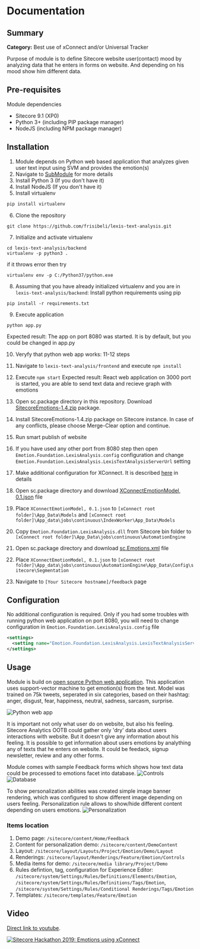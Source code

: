 # Documentation

## Summary

**Category:** Best use of xConnect and/or Universal Tracker

Purpose of module is to define Sitecore website user(contact) mood by analyzing data that he enters in forms on website. And depending on his mood show him different data. 

## Pre-requisites

Module dependencies

- Sitecore 9.1 (XP0)
- Python 3+ (including PIP package manager)
- NodeJS (including NPM package manager)

## Installation

1. Module depends on Python web based application that analyzes given user text input using SVM and provides the emotion(s) 
2. Navigate to [SubModule](https://github.com/frisibeli/lexis-text-analysis/tree/b20b13c39d53e26a8518e41689aa4df81158ddd7) for more details
3. Install Python 3 (If you don't have it)
4. Install NodeJS (If you don't have it)
5. Install virtualenv
```cmd
pip install virtualenv
```
6. Clone the repository
```
git clone https://github.com/frisibeli/lexis-text-analysis.git
```
7. Initialize and activate virtualenv
```
cd lexis-text-analysis/backend
virtualenv -p python3 .
```
if it throws error then try 
```
virtualenv env -p C:/Python37/python.exe
```
8. Assuming that you have already initialized virtualenv and you are in `lexis-text-analysis/backend`:
Install python requirements using pip
```
pip install -r requirements.txt
```
9. Execute application
```
python app.py
```
Expected result: The app on port 8080 was started. It is by default, but you could be changed in app.py

10. Veryfy that python web app works: 11-12 steps
11. Navigate to `lexis-text-analysis/frontend` and execute `npm install`
12. Execute `npm start`
Expected result: React web application on 3000 port is started, you are able to send text data and recieve graph with emotions

13. Open sc.package directory in this repository. Download [SitecoreEmotions-1.4.zip](../sc.package/SitecoreEmotions-1.4.zip) package.
14. Install SitecoreEmotions-1.4.zip package on Sitecore instance. In case of any conflicts, please choose Merge-Clear option and continue.
15. Run smart publish of website
16. If you have used any other port from 8080 step then open `Emotion.Foundation.LexisAnalysis.config` configuration and change `Emotion.Foundation.LexisAnalysis.LexisTextAnalysisServerUrl` setting
17. Make additional configuration for XConnect. It is described [here](https://doc.sitecore.com/developers/91/sitecore-experience-platform/en/deploy-a-custom-model.html) in details
18. Open sc.package directory and download [XConnectEmotionModel, 0.1.json](../sc.package/XConnectEmotionModel,%200.1.json) file
19. Place `XConnectEmotionModel, 0.1.json` to `[xConnect root folder]\App_Data\Models` and `[xConnect root folder]\App_data\jobs\continuous\IndexWorker\App_Data\Models`
20. Copy `Emotion.Foundation.LexisAnalysis.dll` from Sitecore bin folder to `[xConnect root folder]\App_Data\jobs\continuous\AutomationEngine`
21. Open sc.package directory and download [sc.Emotions.xml](../sc.package/sc.Emotions.xml) file
22. Place `XConnectEmotionModel, 0.1.json` to `[xConnect root folder]\App_data\jobs\continuous\AutomationEngine\App_Data\Config\sitecore\Segmentation`
23. Navigate to `[Your Sitecore hostname]/feedback` page

## Configuration

No additional configuration is required. 
Only if you had some troubles with running python web application on port 8080, you will need to change configuration in `Emotion.Foundation.LexisAnalysis.config` file

```xml
<settings>
  <setting name="Emotion.Foundation.LexisAnalysis.LexisTextAnalysisServerUrl" value="http://localhost:8080/api/predict"/>
</settings>
```

## Usage

Module is build on [open source Python web application](https://github.com/Antonytm/lexis-text-analysis). This application uses support-vector machine to get emotion(s) from the text. Model was trained on 75k tweets, seperated in six categories, based on their hashtag: anger, disgust, fear, happiness, neutral, sadness, sarcasm, surprise.

![Python web app](images/React.png?raw=true "Python web app")

It is important not only what user do on website, but also his feeling. Sitecore Analytics OOTB could gather only 'dry' data about users interactions with website. But it doesn't give any information about his feeling. It is possible to get information about users emotions by analything any of texts that he enters on website. It could be feedack, signup newsletter, review and any other forms.

Module comes with sample Feedback forms which shows how text data could be processed to emotions facet into database.
![Controls](images/Controls.png?raw=true "Controls")
![Database](images/Database.png?raw=true "Database")

To show personalization abilities was created simple image banner rendering, which was configured to show different image depending on users feeling. Personalization rule allows to show/hide different content depending on users emotions.
![Personalization](images/Personalization.png?raw=true "Personalization")

### Items location
1. Demo page: `/sitecore/content/Home/Feedback`
2. Content for personalization demo: `/sitecore/content/DemoContent`
3. Layout: `/sitecore/layout/Layouts/Project/Emotion/Demo/Layout`
4. Renderings: `/sitecore/layout/Renderings/Feature/Emotion/Controls`
5. Media items for demo: `/sitecore/media library/Project/Demo`
6. Rules defintion, tag, configuration for Experience Editor: `/sitecore/system/Settings/Rules/Definitions/Elements/Emotion`, `/sitecore/system/Settings/Rules/Definitions/Tags/Emotion`, `/sitecore/system/Settings/Rules/Conditional Renderings/Tags/Emotion`
7. Templates: `/sitecore/templates/Feature/Emotion`


## Video

[Direct link to youtube](https://youtu.be/iSBeSmrN9QA).

[![Sitecore Hackathon 2019: Emotions using xConnect](https://img.youtube.com/vi/iSBeSmrN9QA/0.jpg)](https://youtu.be/iSBeSmrN9QA)
